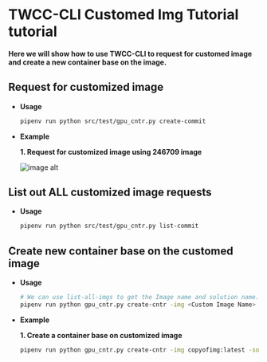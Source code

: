 # TWCC-CLI Customed Img Tutorial tutorial
**Here we will show how to use TWCC-CLI to request for customed image and create a new container base on the image.**


## Request for customized image
- **Usage**
    ```bash
    pipenv run python src/test/gpu_cntr.py create-commit
    ```

- **Example** 

    **1. Request for customized image using 246709 image** 
    
    ![image alt](https://snag.gy/MKEhTj.jpg)

## List out ALL customized image requests
- **Usage**
    ```bash
    pipenv run python src/test/gpu_cntr.py list-commit
    ```
    
## Create new container base on the customed image
- **Usage**
    ```bash
    # We can use list-all-imgs to get the Image name and solution name.
    pipenv run python gpu_cntr.py create-cntr -img <Custom Image Name> -sol <Solution Name>
    ```

- **Example** 

    **1. Create a container base on customized image** 
    ```bash
    pipenv run python gpu_cntr.py create-cntr -img copyofimg:latest -sol 自定義影像檔
    ```